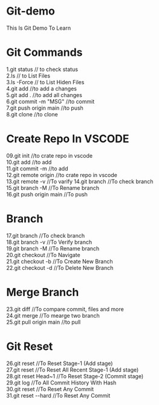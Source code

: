 # Git-demo
This Is Git Demo To Learn <br>

# Git Commands
 1.git status                // to check status <br>
 2.ls                        // to List Files <br>
 3.ls -Force                 // to List Hiden Files <br>
 4.git add <FileName>        //to add a changes <br>
 5.git add .                 //to add all changes <br>
 6.git commit -m "MSG"       //to commit  <br>
 7.git push origin main      //to push  <br>
 8.git clone <LINK>          //to clone  <br>

# Create Repo In VSCODE <br>

 09.git init                  //to crate repo in vscode  <br>
 10.git add                   //to add  <br>
 11.git commit -m             //to add  <br>
 12.git remote origin <LINK>  //to crate repo in vscode  <br>
 13.git remote -v             //To varify
 14.git branch                //To check branch  <br>
 15.git branch -M <NAME>      //To Rename branch  <br>
 16.git push origin main      //To push  <br>

# Branch
 17.git branch                //To check branch  <br>
 18.git branch -v             //To Verify branch  <br>
 19.git branch -M <BranchName>//To Rename branch  <br>
 20.git checkout <BranchName> //To Navigate  <br>
 21.git checkout -b <NewBranchName> //To Create New Branch  <br>
 22.git checkout -d<NewBranchName> //To Delete New Branch  <br>

 # Merge Branch 
 23.git diff <BranchName>      //To compare commit, files and more  <br>
 24.git merge <BranchName>     //To mearge two branch  <br> 
 25.git pull origin main       //to pull  <br>

 # Git Reset
 26.git reset <FileName>       //To Reset Stage-1 (Add stage)   <br>
 27.git reset                  //To Reset All Recent Stage-1 (Add stage)  <br>
 28.git reset Head~1           //To Reset  Stage-2 (Commit stage)  <br>
 29.git log                    //To All Commit History With Hash  <br>
 30.git reset <CommitHash>     //To Reset Any Commit  <br>
 31.git reset --hard <CommitHash>     //To Reset Any Commit  <br>